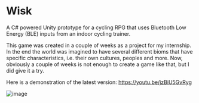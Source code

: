 # Wisk
A C# powered Unity prototype for a cycling RPG that uses Bluetooth Low Energy (BLE) inputs from an indoor cycling trainer.

This game was created in a couple of weeks as a project for my internship. 
In the end the world was imagined to have several different bioms that have specific characteristics, i.e. their own cultures, peoples and more.
Now, obviously a couple of weeks is not enough to create a game like that, but I did give it a try.

Here is a demonstration of the latest version: https://youtu.be/jzBiU5GvRyg

![image](https://user-images.githubusercontent.com/45997197/136008012-6eb8babf-61a6-4f32-a99d-94439334eeff.png)

